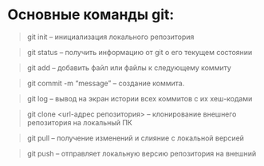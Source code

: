 # Основные команды git:

>git init – инициализация локального репозитория

>git status – получить информацию от git о его текущем состоянии

>git add – добавить файл или файлы к следующему коммиту

>git commit -m “message” – создание коммита.

>git log – вывод на экран истории всех коммитов с их хеш-кодами

>git clone <url-адрес репозитория> – клонирование внешнего репозитория на  локальный ПК

>git pull – получение изменений и слияние с локальной версией

>git push – отправляет локальную версию репозитория на внешний
